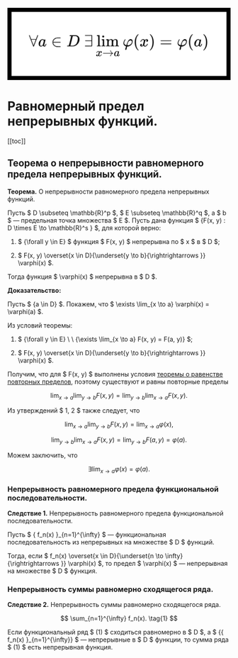 ![](../imgs/headers/limit_continuity.svg)

<!-- omit from toc -->
# Равномерный предел непрерывных функций.

[[toc]]

## Теорема о непрерывности равномерного предела непрерывных функций.

**Теорема.** О непрерывности равномерного предела непрерывных функций.

Пусть $ D \subseteq \mathbb{R}^p $, $ E \subseteq \mathbb{R}^q $, а $ b $ — предельная точка множества $ E $. Пусть дана функция $ {F(x, y) : D \times E \to \mathbb{R}^s } $, для которой верно:

1. $ {\forall y \in E} $ функция $ F(x, y) $ непрерывна по $ x $ в $ D $;

2. $ F(x, y) \overset{x \in D}{\underset{y \to b}{\rightrightarrows }} \varphi(x) $.

Тогда функция $ \varphi(x) $ непрерывна в $ D $.

**Доказательство:**

Пусть $ {a \in D} $. Покажем, что $ \exists \lim_{x \to a} \varphi(x) = \varphi(a) $.

Из условий теоремы:

1. $ {\forall y \in E} \ \ {\exists \lim_{x \to a} F(x, y) = F(a, y)} $;

2. $ F(x, y) \overset{x \in D}{\underset{y \to b}{\rightrightarrows }} \varphi(x) $.

Получим, что для $ F(x, y) $ выполнены условия [теоремы о равенстве повторных пределов](iterated_limits.md), поэтому существуют и равны повторные пределы

$$ \lim_{x \to a} \lim_{y \to b} F(x, y) = \lim_{y \to b} \lim_{x \to a} F(x, y). $$

Из утверждений $ 1, 2 $ также следует, что

$$ \lim_{x \to a} \lim_{y \to b} F(x, y) = \lim_{x \to a} \varphi(x), $$

$$ \lim_{y \to b} \lim_{x \to a} F(x, y) = \lim_{y \to b} F(a, y) = \varphi(a). $$

Можем заключить, что 

$$ \exists \lim_{x \to a} \varphi(x) = \varphi(a). $$

### Непрерывность равномерного предела функциональной последовательности.

**Следствие 1.** Непрерывность равномерного предела функциональной последовательности. 

Пусть $ \{ f_n(x) \}_{n=1}^{\infty} $ — функциональная последовательность из непрерывных на множестве $ D $ функций. 

Тогда, если $ f_n(x) \overset{x \in D}{\underset{n \to \infty}{\rightrightarrows }} \varphi(x) $, то предел $ \varphi(x) $ — непрерывная на множестве $ D $ функция.

### Непрерывность суммы равномерно сходящегося ряда.

**Следствие 2.** Непрерывность суммы равномерно сходящегося ряда.

$$ \sum_{n=1}^{\infty} f_n(x). \tag{1} $$

Если функциональный ряд $ (1) $ сходиться равномерно в $ D $, а $ {\{ f_n(x) \}_{n=1}^{\infty}} $ — непрерывные в $ D $ функции, то сумма ряда $ (1) $ есть непрерывная функция.